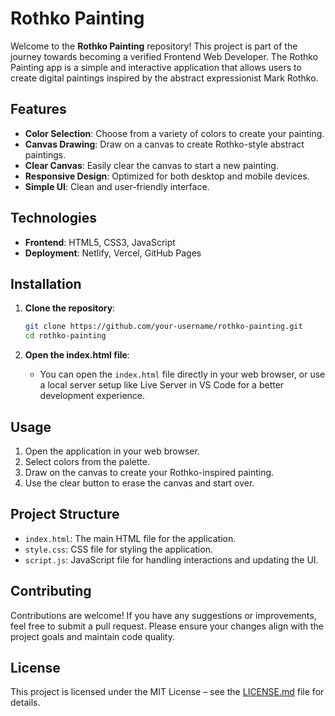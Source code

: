 # Rothko Painting

Welcome to the **Rothko Painting** repository! This project is part of the journey towards becoming a verified Frontend Web Developer. The Rothko Painting app is a simple and interactive application that allows users to create digital paintings inspired by the abstract expressionist Mark Rothko.

## Features

- **Color Selection**: Choose from a variety of colors to create your painting.
- **Canvas Drawing**: Draw on a canvas to create Rothko-style abstract paintings.
- **Clear Canvas**: Easily clear the canvas to start a new painting.
- **Responsive Design**: Optimized for both desktop and mobile devices.
- **Simple UI**: Clean and user-friendly interface.

## Technologies

- **Frontend**: HTML5, CSS3, JavaScript
- **Deployment**: Netlify, Vercel, GitHub Pages

## Installation

1. **Clone the repository**:
   ```bash
   git clone https://github.com/your-username/rothko-painting.git
   cd rothko-painting
   ```

2. **Open the index.html file**:
   - You can open the `index.html` file directly in your web browser, or use a local server setup like Live Server in VS Code for a better development experience.

## Usage

1. Open the application in your web browser.
2. Select colors from the palette.
3. Draw on the canvas to create your Rothko-inspired painting.
4. Use the clear button to erase the canvas and start over.

## Project Structure

- `index.html`: The main HTML file for the application.
- `style.css`: CSS file for styling the application.
- `script.js`: JavaScript file for handling interactions and updating the UI.

## Contributing

Contributions are welcome! If you have any suggestions or improvements, feel free to submit a pull request. Please ensure your changes align with the project goals and maintain code quality.

## License

This project is licensed under the MIT License – see the [LICENSE.md](LICENSE.md) file for details.
